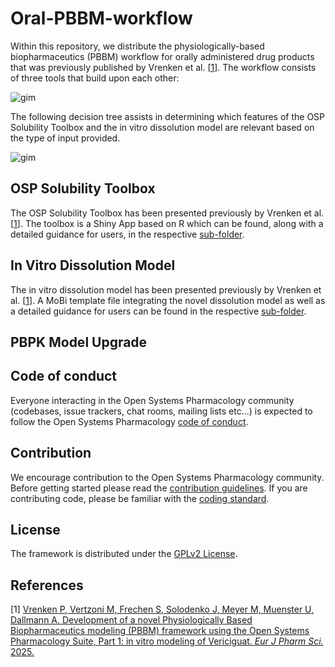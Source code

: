 # Oral-PBBM-workflow
Within this repository, we distribute the physiologically-based biopharmaceutics (PBBM) workflow for orally administered drug products that was previously published by Vrenken et al. [[1](#References)]. The workflow consists of three tools that build upon each other:

![gim](https://github.com/Open-Systems-Pharmacology/Oral-PBBM-Workflow/blob/main/Figures/PBBM_workflow.png)

The following decision tree assists in determining which features of the OSP Solubility Toolbox and the in vitro dissolution model are relevant based on the type of input provided.

![gim](https://github.com/Open-Systems-Pharmacology/Oral-PBBM-Workflow/blob/main/Figures/DecisionTree.png)

## OSP Solubility Toolbox

The OSP Solubility Toolbox has been presented previously by Vrenken et al. [[1](#References)]. The toolbox is a Shiny App based on R which can be found, along with a detailed guidance for users, in the respective [sub-folder](https://github.com/Open-Systems-Pharmacology/Oral-PBBM-Workflow/tree/main/OSP-Solubility-Toolbox).

## In Vitro Dissolution Model

The in vitro dissolution model has been presented previously by Vrenken et al. [[1](#References)]. A MoBi template file integrating the novel dissolution model as well as a detailed guidance for users can be found in the respective [sub-folder](https://github.com/Open-Systems-Pharmacology/Oral-PBBM-Workflow/tree/main/In-Vitro-Dissolution-Model).

## PBPK Model Upgrade

## Code of conduct
Everyone interacting in the Open Systems Pharmacology community (codebases, issue trackers, chat rooms, mailing lists etc...) is expected to follow the Open Systems Pharmacology [code of conduct](https://github.com/Open-Systems-Pharmacology/Suite/blob/master/CODE_OF_CONDUCT.md#contributor-covenant-code-of-conduct).

## Contribution
We encourage contribution to the Open Systems Pharmacology community. Before getting started please read the [contribution guidelines](https://github.com/Open-Systems-Pharmacology/Suite/blob/master/CONTRIBUTING.md#ways-to-contribute). If you are contributing code, please be familiar with the [coding standard](https://github.com/Open-Systems-Pharmacology/Suite/blob/master/CODING_STANDARDS.md#visual-studio-settings).

## License
The framework is distributed under the [GPLv2 License](https://github.com/Open-Systems-Pharmacology/Suite/blob/develop/LICENSE).

## References
[1] [Vrenken P, Vertzoni M, Frechen S, Solodenko J, Meyer M, Muenster U, Dallmann A. Development of a novel Physiologically Based Biopharmaceutics modeling (PBBM) framework using the Open Systems Pharmacology Suite, Part 1: in vitro modeling of Vericiguat. *Eur J Pharm Sci.* 2025.](https://www.sciencedirect.com/science/article/pii/S0928098725001630)
